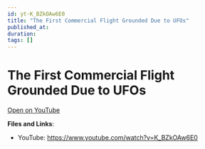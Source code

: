 ```yaml
---
id: yt-K_BZkOAw6E0
title: "The First Commercial Flight Grounded Due to UFOs"
published_at: 
duration: 
tags: []
---
```


# The First Commercial Flight Grounded Due to UFOs

[Open on YouTube](https://www.youtube.com/watch?v=K_BZkOAw6E0)

**Files and Links**:
- YouTube: https://www.youtube.com/watch?v=K_BZkOAw6E0
